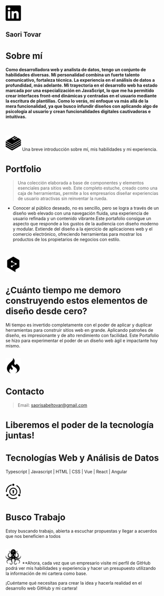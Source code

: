 <a href="https://www.linkedin.com/in/saori-isabel-tovar-7459122b2/" class="sourcelinkedin"><img src="linkedin.svg" alt="LinkedIn" style="width: 50px; height: auto:"></a>

<h2>Saori Tovar</h2>
<h1>Sobre mí</h1>
<h4>
Como desarrolladora web y analista de datos, tengo un conjunto de habilidades diversas.  Mi personalidad combina un fuerte talento comunicativo, fortaleza técnica. La experiencia en el análisis de datos a profundidad, más adelante. Mi trayectoria en el desarrollo web ha estado marcada por una especialización en JavaScript, lo que me ha permitido crear interfaces front-end dinámicas y centradas en el usuario mediante la escritura de plantillas. Como lo verás, mi enfoque va más allá de la mera funcionalidad, ya que busco infundir diseños con aplicando algo de psicología al usuario y crean funcionalidades digitales cautivadoras e intuitivas.
</h4>
<br>
<br>

<img src="bookstack.svg" alt="BookStack" style="width: 50px; height: auto:">
Una breve introducción sobre mí, mis habilidades y mi experiencia. 

<h1>Portfolio</h1>

> Una colección elaborada a base de componentes y elementos esenciales para sitios web. Este completo estuche, creado como una caja de herramientas, permite a los empresarios diseñar experiencias de usuario atractivas sin reinventar la rueda.

* Conocer al público deseado, no es sencillo, pero  se logra a través de un diseño web elevado con una navegación fluida, una experiencia de usuario refinada y un contenido vibrante.Este portafolio consigue un aspecto que responde a los gustos de la audiencia con diseño moderno y modular. Extiende del diseño a la ejercicio de aplicaciones web y el comercio electrónico, ofreciendo herramientas para mostrar los productos de los propietarios de negocios con estilo.
<br>
<br>

<img src="deepl.svg" alt="Deepl" style="width: 50px; height: auto:">
<h1>¿Cuánto tiempo me demoro construyendo estos elementos de diseño desde cero? </h1>

Mi tiempo es invertido completamente con el poder de aplicar y duplicar herramientas para construir sitios web en grande. Aplicando patroñes de diseño, es impresionante y de alto rendimiento con facilidad. Este Portafolio se hizo para experimentar el poder de un diseño web ágil e impactante hoy mismo.
<br>
<br>


<img src="codeigniter.svg" alt="Code" style="width: 50px; height: auto:">
<h1>Contacto</h1>

> Email: saorisabeltovar@gmail.com

<h1>Liberemos el poder de la tecnología juntas!</h1>

<h1>Tecnologías Web y Análisis de Datos</h1>

Typescript | Javascript | HTML | CSS | Vue | React | Angular
<br>
<br>

<img src="fusionauth.svg" alt="Job" style="width: 50px; height: auto:">
<h1>Busco Trabajo</h1>
Estoy buscando trabajo, abierta a escuchar propuestas y llegar a acuerdos que nos beneficien a todos
<br>
<br>
<br>

<img src="testinglibrary.svg" alt="Test" style="width: 50px; height: auto:">
**Ahora, cada vez que un empresario visite mi perfil de GitHub podrá ver mis habilidades y experiencia y hacer un presupuesto utilizando la información de mi cartera como base. 

¡Cuéntame qué necesitas para crear la idea y hacerla realidad en el desarrollo web GitHub y mi cartera!
